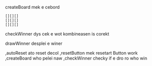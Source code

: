  createBoard mek e cebord
 ```
[][][]
[][][]
[][][]
```
checkWinner dys cek e wot kombineasen is corekt

drawWinner desplei e winer

,autoReset ato reset decol
,resetButton mek resetart Button work
,createBoard who pelei naw
,checkWinner checky if e dro ro who win
